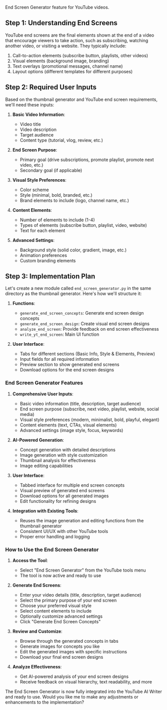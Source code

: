 End Screen Generator feature for YouTube videos.

## Step 1: Understanding End Screens

YouTube end screens are the final elements shown at the end of a video that encourage viewers to take action, such as subscribing, watching another video, or visiting a website. They typically include:

1. Call-to-action elements (subscribe button, playlists, other videos)
2. Visual elements (background image, branding)
3. Text overlays (promotional messages, channel name)
4. Layout options (different templates for different purposes)

## Step 2: Required User Inputs

Based on the thumbnail generator and YouTube end screen requirements, we'll need these inputs:

1. **Basic Video Information**:
   - Video title
   - Video description
   - Target audience
   - Content type (tutorial, vlog, review, etc.)

2. **End Screen Purpose**:
   - Primary goal (drive subscriptions, promote playlist, promote next video, etc.)
   - Secondary goal (if applicable)

3. **Visual Style Preferences**:
   - Color scheme
   - Style (minimal, bold, branded, etc.)
   - Brand elements to include (logo, channel name, etc.)

4. **Content Elements**:
   - Number of elements to include (1-4)
   - Types of elements (subscribe button, playlist, video, website)
   - Text for each element

5. **Advanced Settings**:
   - Background style (solid color, gradient, image, etc.)
   - Animation preferences
   - Custom branding elements

## Step 3: Implementation Plan

Let's create a new module called `end_screen_generator.py` in the same directory as the thumbnail generator. Here's how we'll structure it:

1. **Functions**:
   - `generate_end_screen_concepts`: Generate end screen design concepts
   - `generate_end_screen_design`: Create visual end screen designs
   - `analyze_end_screen`: Provide feedback on end screen effectiveness
   - `write_yt_end_screen`: Main UI function

2. **User Interface**:
   - Tabs for different sections (Basic Info, Style & Elements, Preview)
   - Input fields for all required information
   - Preview section to show generated end screens
   - Download options for the end screen designs


### End Screen Generator Features

1. **Comprehensive User Inputs**:
   - Basic video information (title, description, target audience)
   - End screen purpose (subscribe, next video, playlist, website, social media)
   - Visual style preferences (modern, minimalist, bold, playful, elegant)
   - Content elements (text, CTAs, visual elements)
   - Advanced settings (image style, focus, keywords)

2. **AI-Powered Generation**:
   - Concept generation with detailed descriptions
   - Image generation with style customization
   - Thumbnail analysis for effectiveness
   - Image editing capabilities

3. **User Interface**:
   - Tabbed interface for multiple end screen concepts
   - Visual preview of generated end screens
   - Download options for all generated images
   - Edit functionality for refining designs

4. **Integration with Existing Tools**:
   - Reuses the image generation and editing functions from the thumbnail generator
   - Consistent UI/UX with other YouTube tools
   - Proper error handling and logging

### How to Use the End Screen Generator

1. **Access the Tool**:
   - Select "End Screen Generator" from the YouTube tools menu
   - The tool is now active and ready to use

2. **Generate End Screens**:
   - Enter your video details (title, description, target audience)
   - Select the primary purpose of your end screen
   - Choose your preferred visual style
   - Select content elements to include
   - Optionally customize advanced settings
   - Click "Generate End Screen Concepts"

3. **Review and Customize**:
   - Browse through the generated concepts in tabs
   - Generate images for concepts you like
   - Edit the generated images with specific instructions
   - Download your final end screen designs

4. **Analyze Effectiveness**:
   - Get AI-powered analysis of your end screen designs
   - Receive feedback on visual hierarchy, text readability, and more

The End Screen Generator is now fully integrated into the YouTube AI Writer and ready to use. Would you like me to make any adjustments or enhancements to the implementation?
